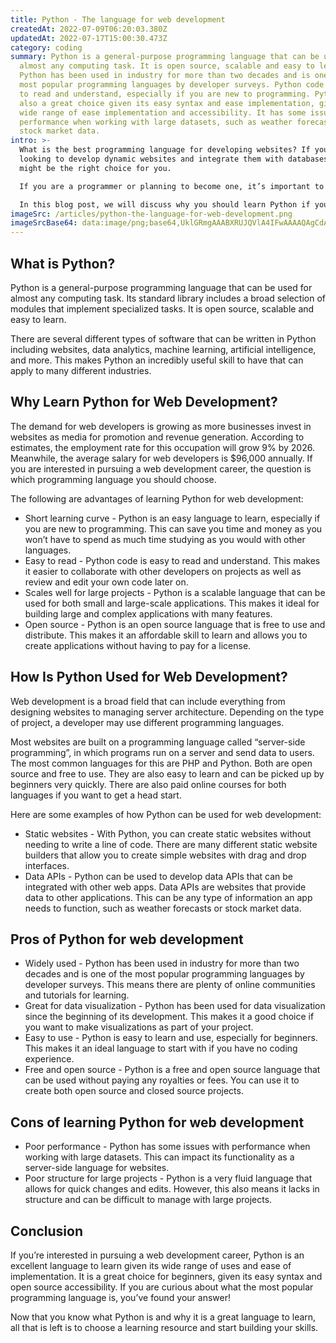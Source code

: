 ```yaml
---
title: Python - The language for web development
createdAt: 2022-07-09T06:20:03.380Z
updatedAt: 2022-07-17T15:00:30.473Z
category: coding
summary: Python is a general-purpose programming language that can be used for
  almost any computing task. It is open source, scalable and easy to learn.
  Python has been used in industry for more than two decades and is one of the
  most popular programming languages by developer surveys. Python code is easy
  to read and understand, especially if you are new to programming. Python is
  also a great choice given its easy syntax and ease implementation, given its
  wide range of ease implementation and accessibility. It has some issues with
  performance when working with large datasets, such as weather forecasts or
  stock market data.
intro: >-
  What is the best programming language for developing websites? If you’re
  looking to develop dynamic websites and integrate them with databases, Python
  might be the right choice for you. 

  If you are a programmer or planning to become one, it’s important to know what technologies will be useful in your future career. As the world of software development shifts from standalone desktop applications to internet-accessible services, new programming languages emerge almost monthly to meet this demand.

  In this blog post, we will discuss why you should learn Python if you want to become a web developer and what kind of job opportunities does it give you. Moreover, we will list some examples of companies using Python in their products as well as some resources on how to start learning this programming language.
imageSrc: /articles/python-the-language-for-web-development.png
imageSrcBase64: data:image/png;base64,UklGRmgAAABXRUJQVlA4IFwAAAAQAgCdASoKAAoAAUAmJZQCw7YstvqiMNsgAP72zD2tX7IIQvslxkv19sixpU6Rrf7nKM/LNtU9QSJwjwL6f+Orc/fcrGicO0c6xfZyBltb0rH5ba9ZeckZHAAAAA==
---
```


## What is Python?

Python is a general-purpose programming language that can be used for almost any computing task. Its standard library includes a broad selection of modules that implement specialized tasks. It is open source, scalable and easy to learn.

There are several different types of software that can be written in Python including websites, data analytics, machine learning, artificial intelligence, and more. This makes Python an incredibly useful skill to have that can apply to many different industries.

## Why Learn Python for Web Development?

The demand for web developers is growing as more businesses invest in websites as media for promotion and revenue generation. According to estimates, the employment rate for this occupation will grow 9% by 2026. Meanwhile, the average salary for web developers is $96,000 annually. If you are interested in pursuing a web development career, the question is which programming language you should choose.

The following are advantages of learning Python for web development:

- Short learning curve - Python is an easy language to learn, especially if you are new to programming. This can save you time and money as you won’t have to spend as much time studying as you would with other languages.
- Easy to read - Python code is easy to read and understand. This makes it easier to collaborate with other developers on projects as well as review and edit your own code later on.
- Scales well for large projects - Python is a scalable language that can be used for both small and large-scale applications. This makes it ideal for building large and complex applications with many features.
- Open source - Python is an open source language that is free to use and distribute. This makes it an affordable skill to learn and allows you to create applications without having to pay for a license.

## How Is Python Used for Web Development?

Web development is a broad field that can include everything from designing websites to managing server architecture. Depending on the type of project, a developer may use different programming languages.

Most websites are built on a programming language called “server-side programming”, in which programs run on a server and send data to users. The most common languages for this are PHP and Python. Both are open source and free to use. They are also easy to learn and can be picked up by beginners very quickly. There are also paid online courses for both languages if you want to get a head start.

Here are some examples of how Python can be used for web development:

- Static websites - With Python, you can create static websites without needing to write a line of code. There are many different static website builders that allow you to create simple websites with drag and drop interfaces.
- Data APIs - Python can be used to develop data APIs that can be integrated with other web apps. Data APIs are websites that provide data to other applications. This can be any type of information an app needs to function, such as weather forecasts or stock market data.

## Pros of Python for web development

- Widely used - Python has been used in industry for more than two decades and is one of the most popular programming languages by developer surveys. This means there are plenty of online communities and tutorials for learning.
- Great for data visualization - Python has been used for data visualization since the beginning of its development. This makes it a good choice if you want to make visualizations as part of your project.
- Easy to use - Python is easy to learn and use, especially for beginners. This makes it an ideal language to start with if you have no coding experience.
- Free and open source - Python is a free and open source language that can be used without paying any royalties or fees. You can use it to create both open source and closed source projects.

## Cons of learning Python for web development

- Poor performance - Python has some issues with performance when working with large datasets. This can impact its functionality as a server-side language for websites.
- Poor structure for large projects - Python is a very fluid language that allows for quick changes and edits. However, this also means it lacks in structure and can be difficult to manage with large projects.

## Conclusion

If you’re interested in pursuing a web development career, Python is an excellent language to learn given its wide range of uses and ease of implementation. It is a great choice for beginners, given its easy syntax and open source accessibility. If you are curious about what the most popular programming language is, you’ve found your answer!

Now that you know what Python is and why it is a great language to learn, all that is left is to choose a learning resource and start building your skills.
